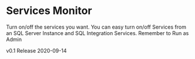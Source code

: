 # Services Monitor
Turn on/off the services you want.
You can easy turn on/off Services from an SQL Server Instance and SQL Integration Services.
Remember to Run as Admin

v0.1 Release 2020-09-14
